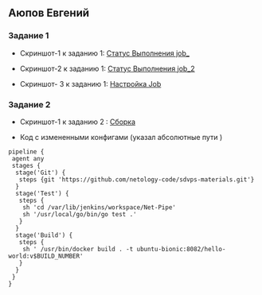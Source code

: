## Аюпов Евгений 
### Задание 1
 -   Скриншот-1 к заданию 1: [Статус Выполнения job_](https://github.com/Ruin392/sdvps-materials/assets/53511812/71c855ba-1660-4a96-9fed-d08beaf6b9e0)

 -   Скриншот-2 к заданию 1: [Статус Выполнения job_2](https://github.com/Ruin392/sdvps-materials/assets/53511812/0019e959-befb-4fcf-ad13-3c3b5ff4d6fb)
 -   Скриншот- 3 к заданию 1: [Настройка Job](https://github.com/Ruin392/sdvps-materials/assets/53511812/b87f0d74-8afb-41d7-84b5-21b4593d0777)



### Задание 2
- Скриншот-1 к заданию 2 : [Сборка](https://github.com/Ruin392/sdvps-materials/assets/53511812/3ce87437-c6f2-4eeb-86cd-2007ea9945a5)

- Код с измененными конфигами (указал абсолютные пути )
```
pipeline {
 agent any
 stages {
  stage('Git') {
   steps {git 'https://github.com/netology-code/sdvps-materials.git'}
  }
  stage('Test') {
   steps {
    sh 'cd /var/lib/jenkins/workspace/Net-Pipe'
    sh '/usr/local/go/bin/go test .'
   }
  }
  stage('Build') {
   steps {
    sh ' /usr/bin/docker build . -t ubuntu-bionic:8082/hello-world:v$BUILD_NUMBER'
   }
  }
 }
}
```

